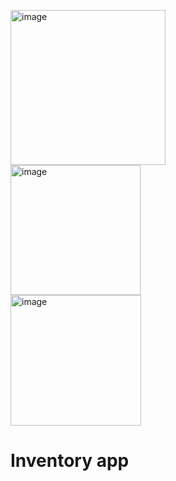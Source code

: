 <img width="248" alt="image" src="https://github.com/user-attachments/assets/a2e62cbd-6483-45e8-95c2-9c3f53a5e67f"><br>
<img width="208" alt="image" src="https://github.com/user-attachments/assets/57a5c432-5852-4c95-bd50-4217ba4a2427"><br>
<img width="209" alt="image" src="https://github.com/user-attachments/assets/c5755046-714b-450b-96a4-06c16652fbc4"><br>


Inventory app
==================================

